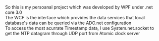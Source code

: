 So this is my persoanal project which was developed by WPF under .net core 3.0 </br>
The WCF is the interface which provides the data services that local database's data can be queried via the ADO.net configuration</br>
To access the most acurrate Timestamp data, I use System.net.socket to get the NTP datagram through UDP port from Atomic clock server
</hr>
